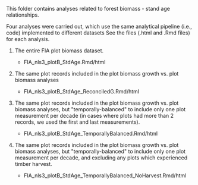 This folder contains analyses related to forest biomass - stand age relationships.

Four analyses were carried out, which use the same analytical pipeline (i.e., code) implemented to different datasets
See the files (.html and .Rmd files) for each analysis.

1. The entire FIA plot biomass dataset.
    - FIA_nls3_plotB_StdAge.Rmd/html

2. The same plot records included in the plot biomass growth vs. plot biomass analyses
    -  FIA_nls3_plotB_StdAge_ReconciledG.Rmd/html

3. The same plot records included in the plot biomass growth vs. plot biomass analyses, but "temporally-balanced" to include only one plot measurement per decade (in cases where plots had more than 2 records, we used the first and last measurements).
    -  FIA_nls3_plotB_StdAge_TemporallyBalanced.Rmd/html

3.  The same plot records included in the plot biomass growth vs. plot biomass analyses, but "temporally-balanced" to include only one plot measurement per decade, and excluding any plots which experienced timber harvest. 
    -  FIA_nls3_plotB_StdAge_TemporallyBalanced_NoHarvest.Rmd/html
